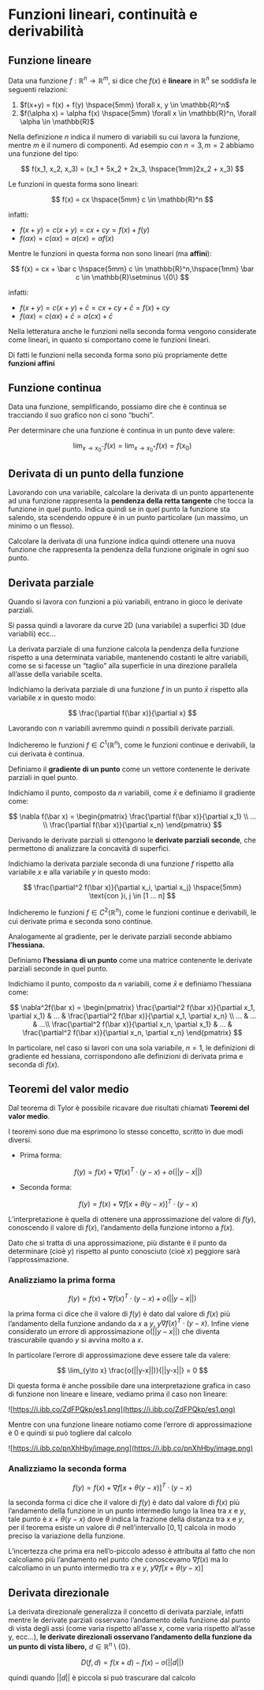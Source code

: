 ﻿
# Funzioni lineari, continuità e derivabilità

## Funzione lineare

Data una funzione $f: \mathbb{R}^n \rightarrow \mathbb{R}^m$, si dice che $f(x)$ è **lineare** in $\mathbb{R}^n$ se soddisfa le seguenti relazioni:

1. $f(x+y) = f(x) + f(y) \hspace{5mm} \forall x, y \in \mathbb{R}^n$ 
2. $f(\alpha x) = \alpha f(x) \hspace{5mm} \forall x \in \mathbb{R}^n, \forall \alpha \in \mathbb{R}$

Nella definizione $n$ indica il numero di variabili su cui lavora la funzione, mentre $m$ è il numero di componenti. Ad esempio con $n=3, m=2$ abbiamo una funzione del tipo:

$$
f(x_1, x_2, x_3) = (x_1 + 5x_2 + 2x_3, \hspace{1mm}2x_2 + x_3)
$$

Le funzioni in questa forma sono lineari:

$$
f(x) = cx \hspace{5mm} c \in \mathbb{R}^n
$$

infatti:

- $f(x + y) = c(x + y) = cx + cy = f(x) + f(y)$
- $f(\alpha x) = c(\alpha x) = \alpha(c x) = \alpha f(x)$

Mentre le funzioni in questa forma non sono lineari (ma **affini**):

$$
f(x) = cx + \bar c \hspace{5mm} c \in \mathbb{R}^n,\hspace{1mm} \bar c \in \mathbb{R}\setminus \{0\}
$$

infatti:

- $f(x + y) = c(x + y) + \bar c = cx + cy + \bar c = f(x) + cy$
- $f(\alpha x) = c(\alpha x) + \bar c = \alpha(c x) + \bar c$

Nella letteratura anche le funzioni nella seconda forma vengono considerate come lineari, in quanto si comportano come le funzioni lineari. 

Di fatti le funzioni nella seconda forma sono più propriamente dette **funzioni affini**

## Funzione continua

Data una funzione, semplificando, possiamo dire che è continua se tracciando il suo grafico non ci sono “buchi”.

Per determinare che una funzione è continua in un punto deve valere:

$$
\lim_{x \to x_0^-} f(x) = \lim_{x \to x_0^+} f(x) = f(x_0)
$$

## Derivata di un punto della funzione

Lavorando con una variabile, calcolare la derivata di un punto appartenente ad una funzione rappresenta la **pendenza della retta tangente** che tocca la funzione in quel punto. Indica quindi se in quel punto la funzione sta salendo, sta scendendo oppure è in un punto particolare (un massimo, un minimo o un flesso).

Calcolare la derivata di una funzione indica quindi ottenere una nuova funzione che rappresenta la  pendenza della funzione originale in ogni suo punto.

## Derivata parziale

Quando si lavora con funzioni a più variabili, entrano in gioco le derivate parziali.

Si passa quindi a lavorare da curve 2D (una variabile) a superfici 3D (due variabili) ecc…

La derivata parziale di una funzione calcola la pendenza della funzione rispetto a una determinata variabile, mantenendo costanti le altre variabili, come se si facesse un “taglio” alla superficie in una direzione parallela all’asse della variabile scelta.

Indichiamo la derivata parziale di una funzione $f$ in un punto $\bar x$ rispetto alla variabile $x$ in questo modo:

$$
\frac{\partial f(\bar x)}{\partial x}
$$

Lavorando con $n$ variabili avremmo quindi $n$ possibili derivate parziali.

Indicheremo le funzioni $f \in C^1(\mathbb{R}^n)$, come le funzioni continue e derivabili, la cui derivata è continua.

Definiamo il **gradiente di un punto** come un vettore contenente le derivate parziali in quel punto.

Indichiamo il punto, composto da $n$ variabili, come $\bar x$ e definiamo il gradiente come:

$$
\nabla f(\bar x) = \begin{pmatrix}
\frac{\partial f(\bar x)}{\partial x_1} \\
... \\
\frac{\partial f(\bar x)}{\partial x_n}
\end{pmatrix}
$$

Derivando le derivate parziali si ottengono le **derivate parziali seconde**, che permettono di analizzare la concavità di superfici.

Indichiamo la derivata parziale seconda di una funzione $f$ rispetto alla variabile $x$ e alla variabile $y$ in questo modo:

$$
\frac{\partial^2 f(\bar x)}{\partial x_i, \partial x_j} \hspace{5mm} \text{con }i, j \in [1 ... n]
$$

Indicheremo le funzioni $f \in C^2(\mathbb{R}^n)$, come le funzioni continue e derivabili, le cui derivate prima e seconda sono continue.

Analogamente al gradiente, per le derivate parziali seconde abbiamo **l’hessiana.**

Definiamo **l’hessiana** **di un punto** come una matrice contenente le derivate parziali seconde in quel punto.

Indichiamo il punto, composto da $n$ variabili, come $\bar x$ e definiamo l’hessiana come:

$$
\nabla^2f(\bar x) = \begin{pmatrix}
\frac{\partial^2 f(\bar x)}{\partial x_1, \partial x_1} & ... & \frac{\partial^2 f(\bar x)}{\partial x_1, \partial x_n} \\
... & ... & ...\\
\frac{\partial^2 f(\bar x)}{\partial x_n, \partial x_1} & ... & \frac{\partial^2 f(\bar x)}{\partial x_n, \partial x_n}
\end{pmatrix}
$$

In particolare, nel caso si lavori con una sola variabile, $n=1$, le definizioni di gradiente ed hessiana, corrispondono alle definizioni di derivata prima e seconda di $f(x)$.

## Teoremi del valor medio

Dal teorema di Tylor è possibile ricavare due risultati chiamati **Teoremi del valor medio**.

I teoremi sono due ma esprimono lo stesso concetto, scritto in due modi diversi.

- Prima forma:
    
    $$
    f(y) = f(x) + \nabla f(x)^T \cdot (y-x ) + o(||y-x||)
    $$
    
- Seconda forma:
    
    $$
    f(y) = f(x) + \nabla f[x + \theta(y-x)]^T \cdot (y-x)
    $$
    

L’interpretazione è quella di ottenere una approssimazione del valore di $f(y)$, conoscendo il valore di $f(x)$, l’andamento della funzione intorno a $f(x)$.

Dato che si tratta di una approssimazione, più distante è il punto da determinare (cioè $y$) rispetto al punto conosciuto (cioè $x$) peggiore sarà l’approssimazione.

### Analizziamo la **prima forma**

$$
f(y) = f(x) + \nabla f(x)^T \cdot (y-x ) + o(||y-x||)
$$

la prima forma ci dice che il valore di $f(y)$ è dato dal valore di $f(x)$ più l’andamento della funzione andando da $x$ a $y$, $y$$\nabla f(x)^T \cdot (y-x )$. Infine viene considerato un errore di approssimazione $o(||y-x||)$ che diventa trascurabile quando $y$ si avvina molto a $x$.

In particolare l’errore di approssimazione deve essere tale da valere:

$$
\lim_{y\to x} \frac{o(||y-x||)}{||y-x||} = 0
$$

Di questa forma è anche possibile dare una interpretazione grafica in caso di funzione non lineare e lineare, vediamo prima il caso non lineare:

![https://i.ibb.co/ZdFPQkp/es1.png](https://i.ibb.co/ZdFPQkp/es1.png)

Mentre con una funzione lineare notiamo come l’errore di approssimazione è $0$ e quindi si può togliere dal calcolo

![https://i.ibb.co/pnXhHby/image.png](https://i.ibb.co/pnXhHby/image.png)

### Analizziamo la seconda forma

$$
f(y) = f(x) + \nabla f[x + \theta(y-x)]^T \cdot (y-x)
$$

la seconda forma ci dice che il valore di $f(y)$ è dato dal valore di $f(x)$ più l’andamento della funzione in un punto intermedio lungo la linea tra $x$ e $y$, tale punto è $x+ \theta(y-x)$ dove $\theta$ indica la frazione della distanza tra $x$ e $y$, per il teorema esiste un valore di $\theta$ nell’intervallo $[0, 1]$ calcola in modo preciso la variazione della funzione.

L’incertezza che prima era nell’o-piccolo adesso è attribuita al fatto che non calcoliamo più l’andamento nel punto che conoscevamo $\nabla f(x)$ ma lo calcoliamo in un punto intermedio tra $x$ e $y$, $y$$\nabla f[x + \theta(y-x)]$

## Derivata direzionale

La derivata direzionale generalizza il concetto di derivata parziale, infatti mentre le derivate parziali osservano l’andamento della funzione dal punto di vista degli assi (come varia rispetto all’asse x, come varia rispetto all’asse y, ecc…), **le derivate direzionali osservano l’andamento della funzione da un punto di vista libero,** $d \in \mathbb{R}^n \setminus \{0\}$.

$$
D(f, d) = f(x + d) - f(x) - o(||d||)
$$

quindi quando $||d||$ è piccola si può trascurare dal calcolo
